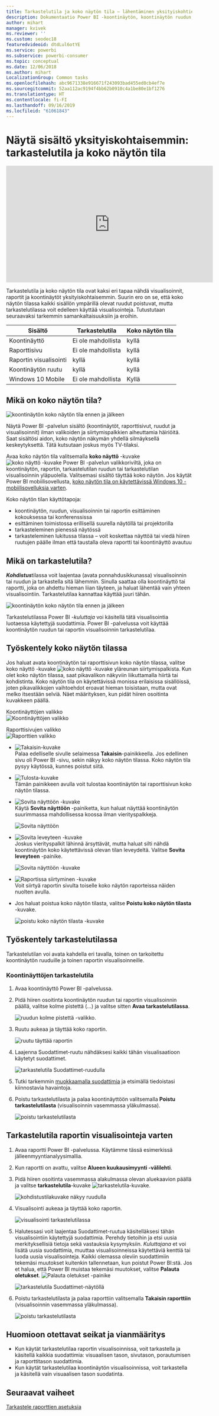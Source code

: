 ```yaml
---
title: Tarkastelutila ja koko näytön tila – lähentäminen yksityiskohtien katsomiseksi
description: Dokumentaatio Power BI -koontinäytön, koontinäytön ruudun, raportin tai raportin visualisoinnin esittämiseen tarkastelutilassa tai koko näytön tilassa
author: mihart
manager: kvivek
ms.reviewer: ''
ms.custom: seodec18
featuredvideoid: dtdLul6otYE
ms.service: powerbi
ms.subservice: powerbi-consumer
ms.topic: conceptual
ms.date: 12/06/2018
ms.author: mihart
LocalizationGroup: Common tasks
ms.openlocfilehash: abc9671338e916671f243093bad455ed0cb4ef7e
ms.sourcegitcommit: 52aa112ac9194f4bb62b0910c4a1be80e1bf1276
ms.translationtype: HT
ms.contentlocale: fi-FI
ms.lasthandoff: 09/16/2019
ms.locfileid: "61061843"
---
```

# <a name="display-content-in-more-detail-focus-mode-and-full-screen-mode"></a>Näytä sisältö yksityiskohtaisemmin: tarkastelutila ja koko näytön tila

<iframe width="560" height="315" src="https://www.youtube.com/embed/dtdLul6otYE" frameborder="0" allowfullscreen></iframe>

Tarkastelutila ja koko näytön tila ovat kaksi eri tapaa nähdä visualisoinnit, raportit ja koontinäytöt yksityiskohtaisemmin.  Suurin ero on se, että koko näytön tilassa kaikki sisällön ympärillä olevat ruudut poistuvat, mutta tarkastelutilassa voit edelleen käyttää visualisointeja. Tutustutaan seuraavaksi tarkemmin samankaltaisuuksiin ja eroihin.  

|Sisältö    | Tarkastelutila  |Koko näytön tila  |
|---------|---------|----------------------|
|Koontinäyttö     |   Ei ole mahdollista     | kyllä |
|Raporttisivu   | Ei ole mahdollista  | kyllä|
|Raportin visualisointi | kyllä    | kyllä |
|Koontinäytön ruutu | kyllä    | kyllä |
|Windows 10 Mobile | Ei ole mahdollista | Kyllä |

## <a name="what-is-full-screen-mode"></a>Mikä on koko näytön tila?
![koontinäytön koko näytön tila ennen ja jälkeen](media/end-user-focus/power-bi-full-screen-comparison.png)

Näytä Power BI -palvelun sisältö (koontinäytöt, raporttisivut, ruudut ja visualisoinnit) ilman valikoiden ja siirtymispalkkien aiheuttamia häiriöitä.  Saat sisältösi aidon, koko näytön näkymän yhdellä silmäyksellä keskeytyksettä. Tätä kutsutaan joskus myös TV-tilaksi.   

Avaa koko näytön tila valitsemalla **koko näyttö** -kuvake ![koko näyttö -kuvake ](media/end-user-focus/power-bi-full-screen-icon.png) Power BI -palvelun valikkoriviltä, joka on koontinäytön, raportin, tarkastelutilan ruudun tai tarkastelutilan visualisoinnin yläpuolella.  Valitsemasi sisältö täyttää koko näytön.
Jos käytät Power BI mobiilisovellusta, [koko näytön tila on käytettävissä Windows 10 -mobiilisovelluksia varten](./mobile/mobile-windows-10-app-presentation-mode.md). 

Koko näytön tilan käyttötapoja:

* koontinäytön, ruudun, visualisoinnin tai raportin esittäminen kokouksessa tai konferenssissa
* esittäminen toimistossa erillisellä suurella näytöllä tai projektorilla
* tarkasteleminen pienessä näytössä
* tarkasteleminen lukitussa tilassa – voit koskettaa näyttöä tai viedä hiiren ruutujen päälle ilman että taustalla oleva raportti tai koontinäyttö avautuu

## <a name="what-is-focus-mode"></a>Mikä on tarkastelutila?
***Kohdistus***tilassa voit laajentaa (avata ponnahdusikkunassa) visualisoinnin tai ruudun ja tarkastella sitä lähemmin.  Sinulla saattaa olla koontinäyttö tai raportti, joka on ahdettu hieman liian täyteen, ja haluat lähentää vain yhteen visualisointiin.  Tarkastelutilaa kannattaa käyttää juuri tähän.  

![koontinäytön koko näytön tila ennen ja jälkeen](media/end-user-focus/power-bi-focus-compare.png)

Tarkastelutilassa Power BI *-kuluttaja* voi käsitellä tätä visualisointia luotaessa käytettyjä suodattimia.  Power BI -palvelussa voit käyttää koontinäytön ruudun tai raportin visualisoinnin tarkastelutilaa.

## <a name="working-in-full-screen-mode"></a>Työskentely koko näytön tilassa
Jos haluat avata koontinäytön tai raporttisivun koko näytön tilassa, valitse koko näyttö -kuvake ![koko näyttö -kuvake](media/end-user-focus/power-bi-full-screen-icon.png) yläreunan siirtymispalkista. Kun olet koko näytön tilassa, saat pikavalikon näkyviin liikuttamalla hiirtä tai kohdistinta. Koko näytön tila on käytettävissä monissa erilaisissa sisällöissä, joten pikavalikkojen vaihtoehdot eroavat hieman toisistaan, mutta ovat melko itsestään selviä.  Näet määrityksen, kun pidät hiiren osoitinta kuvakkeen päällä.

Koontinäyttöjen valikko    
![Koontinäyttöjen valikko](media/end-user-focus/power-bi-full-screen-menu-dashboard.png)    

Raporttisivujen valikko    
![Raporttien valikko](media/end-user-focus/power-bi-report-menu.png)    

  * ![Takaisin-kuvake](media/end-user-focus/power-bi-back-icon.png)    
  Palaa edelliselle sivulle selaimessa **Takaisin**-painikkeella. Jos edellinen sivu oli Power BI -sivu, sekin näkyy koko näytön tilassa.  Koko näytön tila pysyy käytössä, kunnes poistut siitä.

  * ![Tulosta-kuvake](media/end-user-focus/power-bi-print-icon.png)    
  Tämän painikkeen avulla voit tulostaa koontinäytön tai raporttisivun koko näytön tilassa.

  * ![Sovita näyttöön -kuvake](media/end-user-focus/power-bi-fit-to-width.png)    
    Käytä **Sovita näyttöön** -painiketta, kun haluat näyttää koontinäytön suurimmassa mahdollisessa koossa ilman vierityspalkkeja.  

    ![Sovita näyttöön](media/end-user-focus/power-bi-fit-screen.png)

  * ![Sovita leveyteen -kuvake](media/end-user-focus/power-bi-fit-width.png)       
    Joskus vierityspalkit lähinnä ärsyttävät, mutta haluat silti nähdä koontinäytön koko käytettävissä olevan tilan leveydeltä. Valitse **Sovita leveyteen** -painike.    

    ![Sovita näyttöön -kuvake](media/end-user-focus/power-bi-fit-to-width-new.png)

  * ![Raportissa siirtyminen -kuvake](media/end-user-focus/power-bi-report-nav2.png)       
    Voit siirtyä raportin sivulta toiselle koko näytön raporteissa näiden nuolten avulla.    
  * Jos haluat poistua koko näytön tilasta, valitse **Poistu koko näytön tilasta** -kuvake.

      ![poistu koko näytön tilasta -kuvake](media/end-user-focus/exit-fullscreen-new.png)

## <a name="working-in-focus-mode"></a>Työskentely tarkastelutilassa
Tarkastelutilan voi avata kahdella eri tavalla, toinen on tarkoitettu koontinäytön ruuduille ja toinen raportin visualisoinneille.

### <a name="focus-mode-in-dashboards"></a>Koontinäyttöjen tarkastelutila
1. Avaa koontinäyttö Power BI -palvelussa.

2. Pidä hiiren osoitinta koontinäytön ruudun tai raportin visualisoinnin päällä, valitse kolme pistettä (...) ja valitse sitten **Avaa tarkastelutilassa**.

    ![ruudun kolme pistettä -valikko](media/end-user-focus/power-bi-dashboard-focus-mode.png).

2. Ruutu aukeaa ja täyttää koko raportin.

   ![ruutu täyttää raportin](media/end-user-focus/power-bi-tile-focus.png)

3. Laajenna Suodattimet-ruutu nähdäksesi kaikki tähän visualisaatioon käytetyt suodattimet.

   ![tarkastelutila Suodattimet-ruudulla](media/end-user-focus/power-bi-focus-filters.png)

4. Tutki tarkemmin [muokkaamalla suodattimia](end-user-report-filter.md) ja etsimällä tiedoistasi kiinnostavia havaintoja.  

5. Poistu tarkastelutilasta ja palaa koontinäyttöön valitsemalla **Poistu tarkastelutilasta** (visualisoinnin vasemmassa yläkulmassa).

    ![poistu tarkastelutilasta](media/end-user-focus/power-bi-tile-exit-focus.png)    


## <a name="focus-mode-for-report-visualizations"></a>Tarkastelutila raportin visualisointeja varten
1. Avaa raportti Power BI -palvelussa.  Käytämme tässä esimerkissä jälleenmyyntianalyysimallia.

1. Kun raportti on avattu, valitse **Alueen kuukausimyynti -välilehti**.

2. Pidä hiiren osoitinta vasemmassa alakulmassa olevan aluekaavion päällä ja valitse **tarkastelutila**-kuvake ![tarkastelutila-kuvake](media/end-user-focus/pbi_popout.jpg).  

   ![kohdistustilakuvake näkyy ruudulla](media/end-user-focus/power-bi-hover-focus.png)
2. Visualisointi aukeaa ja täyttää koko raportin.

   ![visualisointi tarkastelutilassa](media/end-user-focus/power-bi-display-focus-newer2.png)
3. Halutessasi voit laajentaa Suodattimet-ruutua käsitelläksesi tähän visualisointiin käytettyjä suodattimia. Perehdy tietoihin ja etsi uusia merkityksellisiä tietoja sekä vastauksia kysymyksiin. *Kuluttajana* et voi lisätä uusia suodattimia, muuttaa visualisoinneissa käytettäviä kenttiä tai luoda uusia visualisointeja.  Kaikki olemassa oleviin suodattimiin tekemäsi muutokset kuitenkin tallennetaan, kun poistut Power BI:stä. Jos et halua, että Power BI muistaa tekemäsi muutokset, valitse **Palauta oletukset**. ![Palauta oletukset -painike](media/end-user-focus/power-bi-resets.png)  

   ![tarkastelutila Suodattimet-näytöllä](media/end-user-focus/power-bi-display-focus-filters3.png)

5. Poistu tarkastelutilasta ja palaa raporttiin valitsemalla **Takaisin raporttiin** (visualisoinnin vasemmassa yläkulmassa).

    ![poistu tarkastelutilasta](media/end-user-focus/power-bi-exit-focus-report.png)  

## <a name="considerations-and-troubleshooting"></a>Huomioon otettavat seikat ja vianmääritys
* Kun käytät tarkastelutilaa raportin visualisoinnissa, voit tarkastella ja käsitellä kaikkia suodattimia: visuaalisen tason, sivutason, porautumisen ja raporttitason suodattimia.    
* Kun käytät tarkastelutilaa koontinäytön visualisoinnissa, voit tarkastella ja käsitellä vain visuaalisen tason suodatinta.

## <a name="next-steps"></a>Seuraavat vaiheet
[Tarkastele raporttien asetuksia](end-user-report-view.md)
